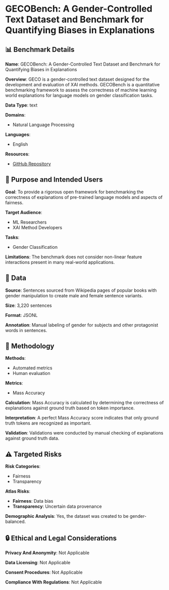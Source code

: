 # GECOBench: A Gender-Controlled Text Dataset and Benchmark for Quantifying Biases in Explanations

## 📊 Benchmark Details

**Name**: GECOBench: A Gender-Controlled Text Dataset and Benchmark for Quantifying Biases in Explanations

**Overview**: GECO is a gender-controlled text dataset designed for the development and evaluation of XAI methods. GECOBench is a quantitative benchmarking framework to assess the correctness of machine learning world explanations for language models on gender classification tasks.

**Data Type**: text

**Domains**:
- Natural Language Processing

**Languages**:
- English

**Resources**:
- [GitHub Repository](https://github.com/braindatalab/gecobench)

## 🎯 Purpose and Intended Users

**Goal**: To provide a rigorous open framework for benchmarking the correctness of explanations of pre-trained language models and aspects of fairness.

**Target Audience**:
- ML Researchers
- XAI Method Developers

**Tasks**:
- Gender Classification

**Limitations**: The benchmark does not consider non-linear feature interactions present in many real-world applications.

## 💾 Data

**Source**: Sentences sourced from Wikipedia pages of popular books with gender manipulation to create male and female sentence variants.

**Size**: 3,220 sentences

**Format**: JSONL

**Annotation**: Manual labeling of gender for subjects and other protagonist words in sentences.

## 🔬 Methodology

**Methods**:
- Automated metrics
- Human evaluation

**Metrics**:
- Mass Accuracy

**Calculation**: Mass Accuracy is calculated by determining the correctness of explanations against ground truth based on token importance.

**Interpretation**: A perfect Mass Accuracy score indicates that only ground truth tokens are recognized as important.

**Validation**: Validations were conducted by manual checking of explanations against ground truth data.

## ⚠️ Targeted Risks

**Risk Categories**:
- Fairness
- Transparency

**Atlas Risks**:
- **Fairness**: Data bias
- **Transparency**: Uncertain data provenance

**Demographic Analysis**: Yes, the dataset was created to be gender-balanced.

## 🔒 Ethical and Legal Considerations

**Privacy And Anonymity**: Not Applicable

**Data Licensing**: Not Applicable

**Consent Procedures**: Not Applicable

**Compliance With Regulations**: Not Applicable
